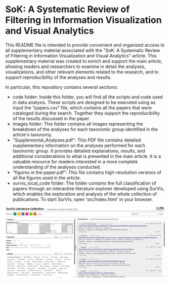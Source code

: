 # **SoK: A Systematic Review of Filtering in Information Visualization and Visual Analytics**

This README file is intended to provide convenient and organized access to all supplementary material associated with the "SoK: A Systematic Review of Filtering in Information Visualization and Visual Analytics" article. This supplementary material was created to enrich and support the main article, allowing readers and researchers to examine in detail the analyses, visualizations, and other relevant elements related to the research, and to support reproducibility of the analyses and results.

In particular, this repository contains several sections:
- code folder: Inside this folder, you will find all the scripts and code used in data analysis. These scripts are designed to be executed using as input the "papers.csv" file, which contains all the papers that were cataloged during the search. Together they support the reproducibility of the results discussed in the paper.
- images folder: This folder contains all images representing the breakdown of the analyses for each taxonomic group identified in the article's taxonomy.
- "Supplemental_Analyses.pdf": This PDF file contains detailed supplementary information on the analyses performed for each taxonomic group. It provides detailed explanations, results, and additional considerations to what is presented in the main article. It is a valuable resource for readers interested in a more complete understanding of the analyses conducted.
- "figures in the paper.pdf": This file contains high-resolution versions of all the figures used in the article.
- survis_local_code folder: The folder contains the full classification of papers through an interactive literature explorer developed using SurVis, which enables the exploration and analysis of the whole collection of publications. To start SurVis, open 'src/index.html' in your browser.

  
![Model](https://github.com/visaign/sok-filtering-for-vis/blob/main/survis_img.png)
